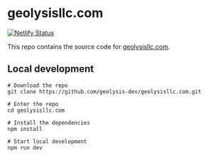 # geolysisllc.com

[![Netlify Status](https://api.netlify.com/api/v1/badges/568c84f2-ff40-43d6-b317-8e10607c30a9/deploy-status)](https://app.netlify.com/projects/geolysisllc/deploys)

This repo contains the source code for [geolysisllc.com](https://geolysisllc.com).

## Local development

```shell
# Download the repo
git clone https://github.com/geolysis-dev/geolysisllc.com.git

# Enter the repo
cd geolysisllc.com

# Install the dependencies
npm install

# Start local development
npm run dev
```
